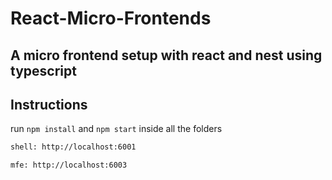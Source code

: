 # React-Micro-Frontends 

## A micro frontend setup with react and nest using typescript

## Instructions

run `npm install` and `npm start` inside all the folders

```bash
shell: http://localhost:6001
```

```bash
mfe: http://localhost:6003
```
